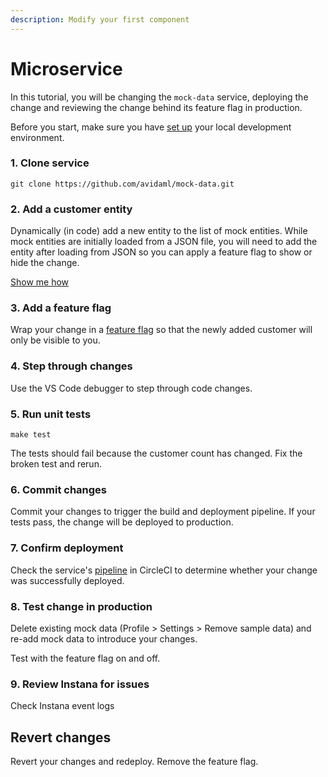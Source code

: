 ```yaml
---
description: Modify your first component
---
```


# Microservice

In this tutorial, you will be changing the `mock-data` service, deploying the change and reviewing the change behind its feature flag in production.

Before you start, make sure you have [set up](../../../docs/dev/getting-started/back-end/) your local development environment.

### 1. Clone service

```
git clone https://github.com/avidaml/mock-data.git
```

### 2. Add a customer entity

Dynamically (in code) add a new entity to the list of mock entities. While mock entities are initially loaded from a JSON file, you will need to add the entity after loading from JSON so you can apply a feature flag to show or hide the change.

[Show me how](../../../src/pages/dev/getting-started/tutorials/microservice.md)

### 3. Add a feature flag

Wrap your change in a [feature flag](../../../docs/dev/feature-flags/) so that the newly added customer will only be visible to you.

### 4. Step through changes

Use the VS Code debugger to step through code changes.

### 5. Run unit tests

```
make test
```

The tests should fail because the customer count has changed. Fix the broken test and rerun.

### 6. Commit changes

Commit your changes to trigger the build and deployment pipeline. If your tests pass, the change will be deployed to production.

### 7. Confirm deployment

Check the service's [pipeline](https://app.circleci.com/pipelines/github/avidaml) in CircleCI to determine whether your change was successfully deployed.

### 8. Test change in production

Delete existing mock data (Profile > Settings > Remove sample data) and re-add mock data to introduce your changes.

Test with the feature flag on and off.

### 9. Review Instana for issues

Check Instana event logs

## Revert changes

Revert your changes and redeploy. Remove the feature flag.
